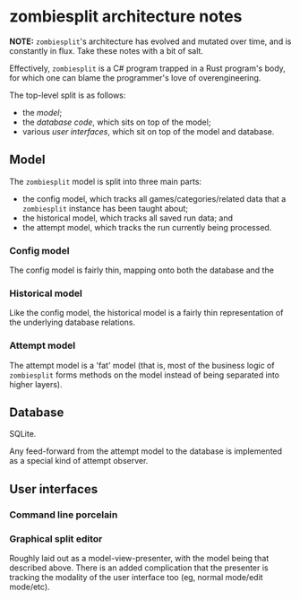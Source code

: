 # zombiesplit architecture notes

**NOTE:** `zombiesplit`'s architecture has evolved and mutated over time, and is constantly in flux. Take these notes
with a bit of salt.

Effectively, `zombiesplit` is a C# program trapped in a Rust program's body, for which one can blame the programmer's
love of overengineering.

The top-level split is as follows:

- the _model_;
- the _database code_, which sits on top of the model;
- various _user interfaces_, which sit on top of the model and database.

## Model

The `zombiesplit` model is split into three main parts:

- the config model, which tracks all games/categories/related data that a `zombiesplit` instance
  has been taught about; 
- the historical model, which tracks all saved run data; and
- the attempt model, which tracks the run currently being processed.

### Config model

The config model is fairly thin, mapping onto both the database and the 

### Historical model

Like the config model, the historical model is a fairly thin representation of the underlying database relations.

### Attempt model

The attempt model is a 'fat' model (that is, most of the business logic of `zombiesplit` forms methods on the model
instead of being separated into higher layers).

## Database

SQLite.

Any feed-forward from the attempt model to the database is implemented as a special kind of attempt observer.

## User interfaces

### Command line porcelain

### Graphical split editor

Roughly laid out as a model-view-presenter, with the model being that described above. There is an added
complication that the presenter is tracking the modality of the user interface too (eg, normal mode/edit mode/etc).